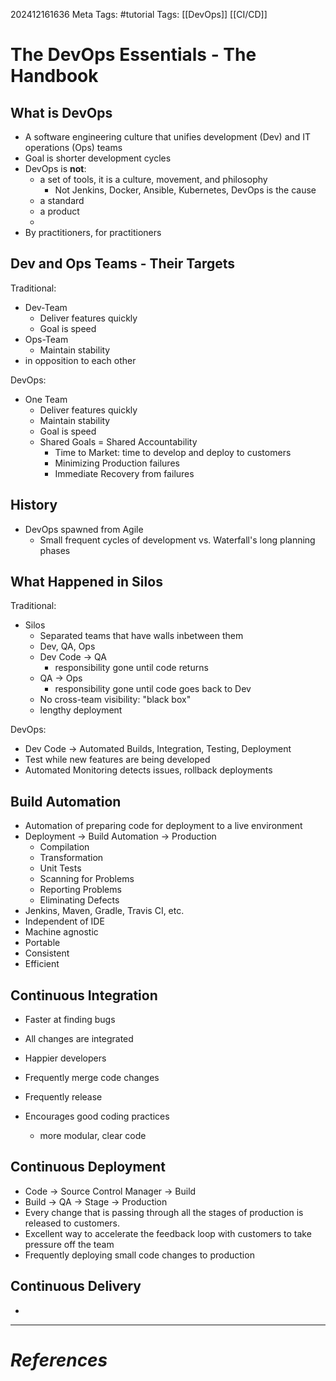 202412161636
Meta Tags: #tutorial 
Tags: [[DevOps]] [[CI/CD]]

# The DevOps Essentials - The Handbook

## What is DevOps

- A software engineering culture that unifies development (Dev) and IT operations (Ops) teams
- Goal is shorter development cycles
- DevOps is **not**:
	- a set of tools, it is a culture, movement, and philosophy
		- Not Jenkins, Docker, Ansible, Kubernetes, DevOps is the cause
	- a standard
	- a product
	- 
- By practitioners, for practitioners

## Dev and Ops Teams - Their Targets

Traditional:
- Dev-Team
	- Deliver features quickly
	- Goal is speed
- Ops-Team
	- Maintain stability
- in opposition to each other

DevOps:
- One Team
	- Deliver features quickly
	- Maintain stability
	- Goal is speed
	- Shared Goals = Shared Accountability
		- Time to Market: time to develop and deploy to customers
		- Minimizing Production failures
		- Immediate Recovery from failures

## History

- DevOps spawned from Agile
	- Small frequent cycles of development vs. Waterfall's long planning phases

## What Happened in Silos

Traditional:
- Silos
	- Separated teams that have walls inbetween them
	- Dev, QA, Ops
	- Dev Code → QA
		- responsibility gone until code returns
	- QA → Ops
		- responsibility gone until code goes back to Dev
	- No cross-team visibility: "black box"
	- lengthy deployment

 DevOps:
- Dev Code → Automated Builds, Integration, Testing, Deployment
- Test while new features are being developed
- Automated Monitoring detects issues, rollback deployments

## Build Automation

- Automation of preparing code for deployment to a live environment
- Deployment → Build Automation → Production
	- Compilation
	- Transformation
	- Unit Tests
	- Scanning for Problems
	- Reporting Problems
	- Eliminating Defects
- Jenkins, Maven, Gradle, Travis CI, etc.
- Independent of IDE
- Machine agnostic
- Portable
- Consistent
- Efficient
## Continuous Integration

- Faster at finding bugs
- All changes are integrated
- Happier developers

- Frequently merge code changes
- Frequently release
- Encourages good coding practices
	- more modular, clear code

## Continuous Deployment

- Code → Source Control Manager → Build
- Build → QA → Stage → Production
- Every change that is passing through all the stages of production is released to customers.
- Excellent way to accelerate the feedback loop with customers to take pressure off the team
- Frequently deploying small code changes to production

## Continuous Delivery
- 

---
# *References*